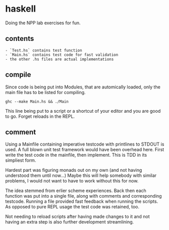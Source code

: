 # haskell

Doing the NPP lab exercises for fun.

## contents

    - `Test.hs` contains test function
    - `Main.hs` contains test code for fast validation
    - the other .hs files are actual implementations
    
## compile

Since code is being put into Modules, that are automically loaded, only the main file has to be listed for compiling.

    ghc --make Main.hs && ./Main
    
This line being put to a script or a shortcut of your editor and you are good to go. Forget reloads in the REPL.

## comment

Using a Mainfile containing imperative testcode with printlines to STDOUT is used.
A full blown unit test framework would have been overhead here.
First write the test code in the mainfile, then implement. 
This is TDD in its simpliest form.

Hardest part was figuring monads out on my own (and not having understood them until now...)
Maybe this will help somebody with similar problems, I would not want to have to work without this for now.

The idea stemmed from erlier scheme experiences. 
Back then each function was put into a single file, along with comments and corresponding testcode.
Running a file provided fast feedback when running the scripts.
As opposed to pure REPL usage the test code was retained, too.

Not needing to reload scripts after having made changes to it and not having an extra step is also further development streamlining.
